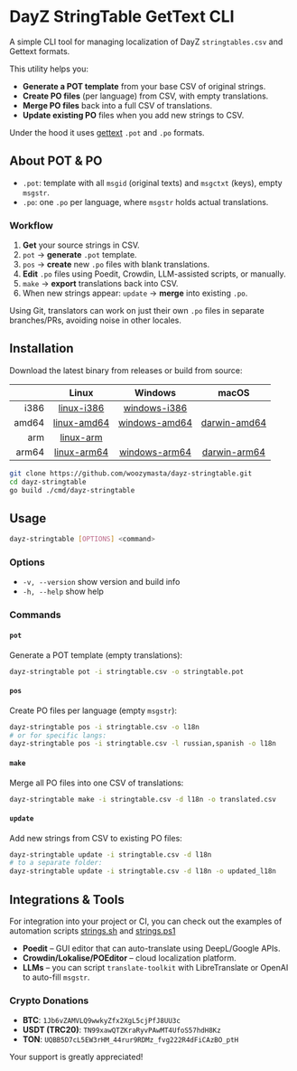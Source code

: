 # DayZ StringTable GetText CLI

A simple CLI tool for managing localization of DayZ `stringtables.csv`
and Gettext formats.

This utility helps you:

* **Generate a POT template** from your base CSV of original strings.
* **Create PO files** (per language) from CSV, with empty translations.
* **Merge PO files** back into a full CSV of translations.
* **Update existing PO** files when you add new strings to CSV.

Under the hood it uses [gettext] `.pot` and `.po` formats.

## About POT & PO

* `.pot`: template with all `msgid` (original texts) and `msgctxt` (keys),
  empty `msgstr`.
* `.po`: one `.po` per language, where `msgstr` holds actual translations.

### Workflow

1. **Get** your source strings in CSV.
2. `pot` &rarr; **generate** `.pot` template.
3. `pos` &rarr; **create** new `.po` files with blank translations.
4. **Edit** `.po` files using Poedit, Crowdin, LLM-assisted scripts,
  or manually.
5. `make` &rarr; **export** translations back into CSV.
6. When new strings appear: `update` &rarr; **merge** into existing `.po`.

Using Git, translators can work on just their own `.po` files in separate
branches/PRs, avoiding noise in other locales.

## Installation

Download the latest binary from releases or build from source:

|       |    **Linux**    |    **Windows**    |    **macOS**     |
|------:|:---------------:|:-----------------:|:----------------:|
| i386  | [linux-i386][]  | [windows-i386][]  |                  |
| amd64 | [linux-amd64][] | [windows-amd64][] | [darwin-amd64][] |
| arm   | [linux-arm][]   |                   |                  |
| arm64 | [linux-arm64][] | [windows-arm64][] | [darwin-arm64][] |

```bash
git clone https://github.com/woozymasta/dayz-stringtable.git
cd dayz-stringtable
go build ./cmd/dayz-stringtable
```

## Usage

```bash
dayz-stringtable [OPTIONS] <command>
```

### Options

* `-v, --version` show version and build info
* `-h, --help` show help

### Commands

#### `pot`

Generate a POT template (empty translations):

```bash
dayz-stringtable pot -i stringtable.csv -o stringtable.pot
```

#### `pos`

Create PO files per language (empty `msgstr`):

```bash
dayz-stringtable pos -i stringtable.csv -o l18n
# or for specific langs:
dayz-stringtable pos -i stringtable.csv -l russian,spanish -o l18n
```

#### `make`

Merge all PO files into one CSV of translations:

```bash
dayz-stringtable make -i stringtable.csv -d l18n -o translated.csv
```

#### `update`

Add new strings from CSV to existing PO files:

```bash
dayz-stringtable update -i stringtable.csv -d l18n
# to a separate folder:
dayz-stringtable update -i stringtable.csv -d l18n -o updated_l18n
```

## Integrations & Tools

For integration into your project or CI, you can check out the examples
of automation scripts
[strings.sh](tools/strings.sh) and [strings.ps1](tools/strings.ps1)

* **Poedit** – GUI editor that can auto-translate using DeepL/Google APIs.
* **Crowdin/Lokalise/POEditor** – cloud localization platform.
* **LLMs** – you can script `translate-toolkit` with LibreTranslate or
  OpenAI to auto-fill `msgstr`.

<!-- omit in toc -->
### Crypto Donations

<!-- cSpell:disable -->
* **BTC**: `1Jb6vZAMVLQ9wwkyZfx2XgL5cjPfJ8UU3c`
* **USDT (TRC20)**: `TN99xawQTZKraRyvPAwMT4UfoS57hdH8Kz`
* **TON**: `UQBB5D7cL5EW3rHM_44rur9RDMz_fvg222R4dFiCAzBO_ptH`
<!-- cSpell:enable -->

Your support is greatly appreciated!

<!-- Links -->
[darwin-arm64]: https://github.com/WoozyMasta/dayz-stringtable/releases/latest/download/darwin-arm64 "MacOS arm64 file"
[darwin-amd64]: https://github.com/WoozyMasta/dayz-stringtable/releases/latest/download/darwin-amd64 "MacOS amd64 file"
[linux-i386]: https://github.com/WoozyMasta/dayz-stringtable/releases/latest/download/linux-386 "Linux i386 file"
[linux-amd64]: https://github.com/WoozyMasta/dayz-stringtable/releases/latest/download/linux-amd64 "Linux amd64 file"
[linux-arm]: https://github.com/WoozyMasta/dayz-stringtable/releases/latest/download/linux-arm "Linux arm file"
[linux-arm64]: https://github.com/WoozyMasta/dayz-stringtable/releases/latest/download/linux-arm64 "Linux arm64 file"
[windows-i386]: https://github.com/WoozyMasta/dayz-stringtable/releases/latest/download/windows-386.exe "Windows i386 file"
[windows-amd64]: https://github.com/WoozyMasta/dayz-stringtable/releases/latest/download/windows-amd64.exe "Windows amd64 file"
[windows-arm64]: https://github.com/WoozyMasta/dayz-stringtable/releases/latest/download/windows-arm64.exe "Windows arm64 file"
[gettext]: https://www.gnu.org/software/gettext/
